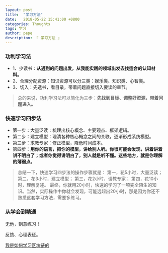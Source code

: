 ```yaml
---
layout: post
title:  "学习方法"
date:   2018-05-22 15:41:00 +0800
categories: Thoughts
tags: 学习
author: pepe
description: 『 学习方法 』
---
```


### **功利学习法**

* 1、少读书：**从遇到的问题出发，从我能实践的领域出发去找适合的认知材料。**
* 2、合理分配资源：知识资源可以分三类：娱乐类、知识类、心智类。
* 3、切入：先选书，看目录，带着问题直接切入要读的章节。

> 总的来说，功利学习法可以简化为三步：**先找到目标、调整好资源，带着问题进入。**

### **快速学习四步法**

* 第一步：大量泛读：梳理出核心概念、主要观点、框架逻辑。
* 第二步：建立模型：理清各种核心概念之间的关联，逐渐形成系统模型。
* 第三步：求教专家：修正模型，降低时间成本。
* 第四步：**用你的语言，把你的模型，讲给别人听。你很可能会发现，讲着讲着讲不明白了；或者你觉得讲明白了，别人就是听不懂。这些地方，就是你理解的薄弱点。**

> 总结一下，快速学习四步法的操作步骤就是：
第一，花5小时，大量泛读；
第二，花3小时，建立模型；
第三，花2小时，请教专家；
第四，花10小时，理解复述。
最终，你就用20小时，快速的学习了一项完全陌生的知识。当然，实际操作中你就会发现，可能远超出20小时，那是因为你还不熟悉这套学习方法，需要多练习。

### **从学会到精通**

无他，刻意练习！

反馈、心理表征。

[我是如何学习区块链的](http://keeganlee.me/post/full-stack/20170915)































